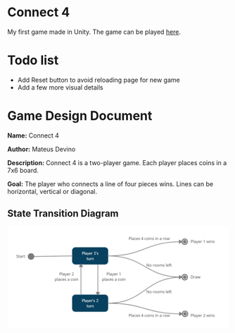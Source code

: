 # Connect 4

My first game made in Unity. The game can be played [here](https://simmer.io/@mdevino/connect-4).

# Todo list

* Add Reset button to avoid reloading page for new game
* Add a few more visual details

# Game Design Document

**Name:** Connect 4

**Author:** Mateus Devino

**Description:** Connect 4 is a two-player game. Each player places coins in a 7x6 board.

**Goal:** The player who connects a line of four pieces wins. Lines can be horizontal, vertical or diagonal.

## State Transition Diagram

![State Transition Diagram](https://github.com/mdevino/connect4/blob/master/Documentation/state-flow-diagram.png?raw=true)
